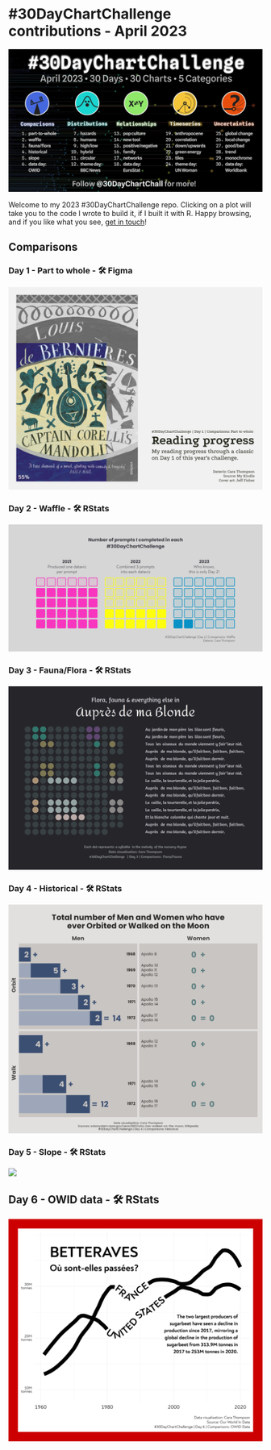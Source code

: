 \#30DayChartChallenge contributions - April 2023
================

![](plots/2023_banner.jpg)

Welcome to my 2023 \#30DayChartChallenge repo. Clicking on a plot will
take you to the code I wrote to build it, if I built it with R. Happy
browsing, and if you like what you see, [get in
touch](https://twitter.com/cararthompson)!

## Comparisons

### Day 1 - Part to whole - 🛠️ Figma

![](plots/day01_part-to-whole.png)

### Day 2 - Waffle - 🛠️ RStats

<a href='scripts/day_02_waffles.R' target='_blank'><img src="plots/day02_waffles.png"></a>

### Day 3 - Fauna/Flora - 🛠️ RStats

<a href='scripts/day03_flora-fauna.R' target='_blank'><img src="plots/day03_flora.gif"></a>

### Day 4 - Historical - 🛠️ RStats

<a href='scripts/day03_historical.R' target='_blank'><img src="plots/day04_historical.png"></a>

### Day 5 - Slope - 🛠️ RStats

![](https://www.cararthompson.com/data/about/about_timeline.png)

## Day 6 - OWID data - 🛠️ RStats

<a href='scripts/day06_owid.R' target='_blank'><img src="plots/day06_owid.png"></a>
